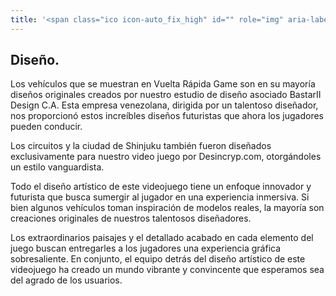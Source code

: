 ```yaml
---
title: '<span class="ico icon-auto_fix_high" id="" role="img" aria-label="sheep"></span>Diseño'
---
```


<!-- endexcerpt -->

## Diseño.

Los vehículos que se muestran en Vuelta Rápida Game son en su mayoría diseños originales creados por nuestro estudio de diseño asociado BastarII Design C.A. Esta empresa venezolana, dirigida por un talentoso diseñador, nos proporcionó estos increíbles diseños futuristas que ahora los jugadores pueden conducir.

Los circuitos y la ciudad de Shinjuku también fueron diseñados exclusivamente para nuestro video juego por Desincryp.com, otorgándoles un estilo vanguardista.

Todo el diseño artístico de este videojuego tiene un enfoque innovador y futurista que busca sumergir al jugador en una experiencia inmersiva. Si bien algunos vehículos toman inspiración de modelos reales, la mayoría son creaciones originales de nuestros talentosos diseñadores.

Los extraordinarios paisajes y el detallado acabado en cada elemento del juego buscan entregarles a los jugadores una experiencia gráfica sobresaliente. En conjunto, el equipo detrás del diseño artístico de este videojuego ha creado un mundo vibrante y convincente que esperamos sea del agrado de los usuarios.
